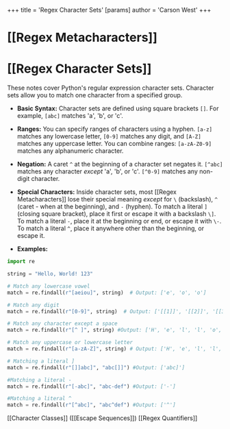 +++
 title = 'Regex Character Sets'
[params]
	author = 'Carson West'
+++
# [[Regex Metacharacters]]
# [[Regex Character Sets]] 
These notes cover Python's regular expression character sets.  Character sets allow you to match one character from a specified group.

* **Basic Syntax:**  Character sets are defined using square brackets `[]`.  For example, `[abc]` matches 'a', 'b', or 'c'.

* **Ranges:** You can specify ranges of characters using a hyphen.  `[a-z]` matches any lowercase letter, `[0-9]` matches any digit, and `[A-Z]` matches any uppercase letter.  You can combine ranges: `[a-zA-Z0-9]` matches any alphanumeric character.

* **Negation:** A caret `^` at the beginning of a character set negates it. `[^abc]` matches any character *except* 'a', 'b', or 'c'.  `[^0-9]` matches any non-digit character.

* **Special Characters:** Inside character sets, most [[Regex Metacharacters]] lose their special meaning *except* for `\` (backslash), `^` (caret - when at the beginning), and `-` (hyphen).  To match a literal `]` (closing square bracket), place it first or escape it with a backslash `\]`. To match a literal `-`, place it at the beginning or end, or escape it with `\-`. To match a literal `^`, place it anywhere other than the beginning, or escape it.


* **Examples:**

```python
import re

string = "Hello, World! 123"

# Match any lowercase vowel
match = re.findall(r"[aeiou]", string)  # Output: ['e', 'o', 'o']

# Match any digit
match = re.findall(r"[0-9]", string)  # Output: ['[[1]]', '[[2]]', '[[3]]']

# Match any character except a space
match = re.findall(r"[^ ]", string) #Output: ['H', 'e', 'l', 'l', 'o', ',', 'W', 'o', 'r', 'l', 'd', '!', '[[1]]', '[[2]]', '[[3]]']

# Match any uppercase or lowercase letter
match = re.findall(r"[a-zA-Z]", string) # Output: ['H', 'e', 'l', 'l', 'o', 'W', 'o', 'r', 'l', 'd']

# Matching a literal ]
match = re.findall(r"[]]abc]", "abc[]]") #Output: ['abc]']

#Matching a literal -
match = re.findall(r"[-abc]", "abc-def") #Output: ['-']

#Matching a literal ^
match = re.findall(r"[^abc]", "abc^def") #Output: ['^']

```

[[Character Classes]]  ([[Escape Sequences]]) [[Regex Quantifiers]]
